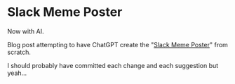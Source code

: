 Slack Meme Poster
=================

Now with AI.

Blog post attempting to have ChatGPT
create the "[Slack Meme Poster](https://github.com/itenium-be/slack-meme-poster)" from scratch.


I should probably have committed each change and each suggestion but yeah...
